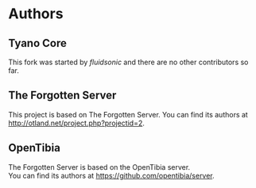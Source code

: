 Authors
=======


Tyano Core
----------

This fork was started by *fluidsonic* and there are no other contributors so far.



The Forgotten Server
--------------------

This project is based on The Forgotten Server.
You can find its authors at http://otland.net/project.php?projectid=2.



OpenTibia
---------

The Forgotten Server is based on the OpenTibia server.  
You can find its authors at https://github.com/opentibia/server.
